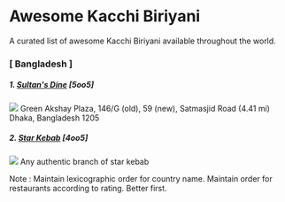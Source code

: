 # Awesome Kacchi Biriyani
A curated list of awesome Kacchi Biriyani available throughout the world.

### [ Bangladesh ]

##### 1. [Sultan's Dine](https://www.facebook.com/dinelikeasultan/) [5oo5]
![](https://github.com/s4kibs4mi/awesome-kacchi/blob/master/extras/map.png?raw=true) Green Akshay Plaza, 146/G (old), 59 (new), Satmasjid Road (4.41 mi)
Dhaka, Bangladesh 1205

##### 2. [Star Kebab](https://www.facebook.com/pages/Star-Kabab-Restaurant-Dhanmondi/261882117158868) [4oo5]
![](https://github.com/s4kibs4mi/awesome-kacchi/blob/master/extras/map.png?raw=true) Any authentic branch of star kebab


Note : Maintain lexicographic order for country name. Maintain order for restaurants according to rating. Better first.
